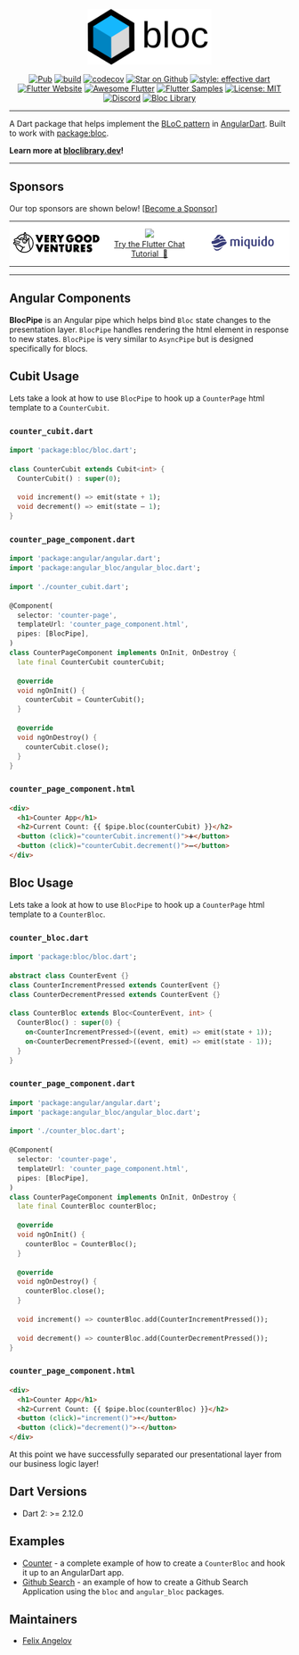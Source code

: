 <p align="center">
<img src="https://raw.githubusercontent.com/felangel/bloc/master/docs/assets/angular_bloc_logo_full.png" height="100" alt="Angular Bloc Package" />
</p>

<p align="center">
<a href="https://pub.dev/packages/angular_bloc"><img src="https://img.shields.io/pub/v/angular_bloc.svg" alt="Pub"></a>
<a href="https://github.com/felangel/bloc/actions"><img src="https://github.com/felangel/bloc/workflows/build/badge.svg" alt="build"></a>
<a href="https://codecov.io/gh/felangel/bloc"><img src="https://codecov.io/gh/felangel/Bloc/branch/master/graph/badge.svg" alt="codecov"></a>
<a href="https://github.com/felangel/bloc"><img src="https://img.shields.io/github/stars/felangel/bloc.svg?style=flat&logo=github&colorB=deeppink&label=stars" alt="Star on Github"></a>
<a href="https://github.com/tenhobi/effective_dart"><img src="https://img.shields.io/badge/style-effective_dart-40c4ff.svg" alt="style: effective dart"></a>
<a href="https://flutter.dev/docs/development/data-and-backend/state-mgmt/options#bloc--rx"><img src="https://img.shields.io/badge/flutter-website-deepskyblue.svg" alt="Flutter Website"></a>
<a href="https://github.com/Solido/awesome-flutter#standard"><img src="https://img.shields.io/badge/awesome-flutter-blue.svg?longCache=true" alt="Awesome Flutter"></a>
<a href="https://fluttersamples.com"><img src="https://img.shields.io/badge/flutter-samples-teal.svg?longCache=true" alt="Flutter Samples"></a>
<a href="https://opensource.org/licenses/MIT"><img src="https://img.shields.io/badge/license-MIT-purple.svg" alt="License: MIT"></a>
<a href="https://discord.gg/bloc"><img src="https://img.shields.io/discord/649708778631200778.svg?logo=discord&color=blue" alt="Discord"></a>
<a href="https://github.com/felangel/bloc"><img src="https://tinyurl.com/bloc-library" alt="Bloc Library"></a>
</p>

---

A Dart package that helps implement the [BLoC pattern](https://www.didierboelens.com/2018/08/reactive-programming---streams---bloc) in [AngularDart](https://pub.dev/packages/angular). Built to work with [package:bloc](https://pub.dev/packages/bloc).

**Learn more at [bloclibrary.dev](https://bloclibrary.dev)!**

---

## Sponsors

Our top sponsors are shown below! [[Become a Sponsor](https://github.com/sponsors/felangel)]

<table>
    <tbody>
        <tr>
            <td align="center" style="background-color: white">
                <a href="https://verygood.ventures"><img src="https://raw.githubusercontent.com/VGVentures/very_good_brand/main/styles/README/vgv_logo_black.png" width="225"/></a>
            </td>
            <td align="center" style="background-color: white">
                <a href="https://getstream.io/chat/flutter/tutorial/?utm_source=https://github.com/felangel/bloc&utm_medium=github&utm_content=developer&utm_term=flutter" target="_blank"><img width="250px" src="https://stream-blog.s3.amazonaws.com/blog/wp-content/uploads/fc148f0fc75d02841d017bb36e14e388/Stream-logo-with-background-.png"/></a><br/><span><a href="https://getstream.io/chat/flutter/tutorial/?utm_source=https://github.com/felangel/bloc&utm_medium=github&utm_content=developer&utm_term=flutter" target="_blank">Try the Flutter Chat Tutorial &nbsp💬</a></span>
            </td>
            <td align="center" style="background-color: white">
                <a href="https://www.miquido.com/flutter-development-company/?utm_source=github&utm_medium=sponsorship&utm_campaign=bloc-silver-tier&utm_term=flutter-development-company&utm_content=miquido-logo"><img src="https://raw.githubusercontent.com/felangel/bloc/master/docs/assets/miquido_logo.png" width="225"/></a>
            </td>
        </tr>
    </tbody>
</table>

---

## Angular Components

**BlocPipe** is an Angular pipe which helps bind `Bloc` state changes to the presentation layer. `BlocPipe` handles rendering the html element in response to new states. `BlocPipe` is very similar to `AsyncPipe` but is designed specifically for blocs.

## Cubit Usage

Lets take a look at how to use `BlocPipe` to hook up a `CounterPage` html template to a `CounterCubit`.

### `counter_cubit.dart`

```dart
import 'package:bloc/bloc.dart';

class CounterCubit extends Cubit<int> {
  CounterCubit() : super(0);

  void increment() => emit(state + 1);
  void decrement() => emit(state — 1);
}
```

### `counter_page_component.dart`

```dart
import 'package:angular/angular.dart';
import 'package:angular_bloc/angular_bloc.dart';

import './counter_cubit.dart';

@Component(
  selector: 'counter-page',
  templateUrl: 'counter_page_component.html',
  pipes: [BlocPipe],
)
class CounterPageComponent implements OnInit, OnDestroy {
  late final CounterCubit counterCubit;

  @override
  void ngOnInit() {
    counterCubit = CounterCubit();
  }

  @override
  void ngOnDestroy() {
    counterCubit.close();
  }
}
```

### `counter_page_component.html`

```html
<div>
  <h1>Counter App</h1>
  <h2>Current Count: {{ $pipe.bloc(counterCubit) }}</h2>
  <button (click)="counterCubit.increment()">➕</button>
  <button (click)="counterCubit.decrement()">➖</button>
</div>
```

## Bloc Usage

Lets take a look at how to use `BlocPipe` to hook up a `CounterPage` html template to a `CounterBloc`.

### `counter_bloc.dart`

```dart
import 'package:bloc/bloc.dart';

abstract class CounterEvent {}
class CounterIncrementPressed extends CounterEvent {}
class CounterDecrementPressed extends CounterEvent {}

class CounterBloc extends Bloc<CounterEvent, int> {
  CounterBloc() : super(0) {
    on<CounterIncrementPressed>((event, emit) => emit(state + 1));
    on<CounterDecrementPressed>((event, emit) => emit(state - 1));
  }
}
```

### `counter_page_component.dart`

```dart
import 'package:angular/angular.dart';
import 'package:angular_bloc/angular_bloc.dart';

import './counter_bloc.dart';

@Component(
  selector: 'counter-page',
  templateUrl: 'counter_page_component.html',
  pipes: [BlocPipe],
)
class CounterPageComponent implements OnInit, OnDestroy {
  late final CounterBloc counterBloc;

  @override
  void ngOnInit() {
    counterBloc = CounterBloc();
  }

  @override
  void ngOnDestroy() {
    counterBloc.close();
  }

  void increment() => counterBloc.add(CounterIncrementPressed());

  void decrement() => counterBloc.add(CounterDecrementPressed());
}
```

### `counter_page_component.html`

```html
<div>
  <h1>Counter App</h1>
  <h2>Current Count: {{ $pipe.bloc(counterBloc) }}</h2>
  <button (click)="increment()">+</button>
  <button (click)="decrement()">-</button>
</div>
```

At this point we have successfully separated our presentational layer from our business logic layer!

## Dart Versions

- Dart 2: >= 2.12.0

## Examples

- [Counter](https://github.com/felangel/bloc/tree/master/examples/angular_counter) - a complete example of how to create a `CounterBloc` and hook it up to an AngularDart app.
- [Github Search](https://github.com/felangel/bloc/tree/master/examples/github_search/angular_github_search) - an example of how to create a Github Search Application using the `bloc` and `angular_bloc` packages.

## Maintainers

- [Felix Angelov](https://github.com/felangel)
